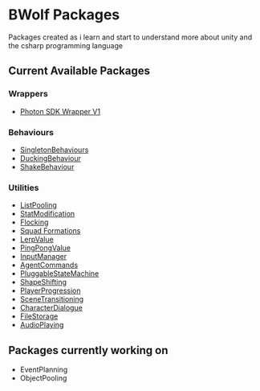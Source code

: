 # BWolf Packages
Packages created as i learn and start to understand more about unity and the csharp programming language

## Current Available Packages

### Wrappers
  - [Photon SDK Wrapper V1](https://github.com/Bvanderwolf/BWolfPackages/tree/master/Assets/BWolf/Wrappers/PhotonSDK)
  
### Behaviours
  - [SingletonBehaviours](https://github.com/Bvanderwolf/BWolfPackages/tree/master/Assets/BWolf/Behaviours/SingletonBehaviours)
  - [DuckingBehaviour](https://github.com/Bvanderwolf/BWolfPackages/tree/master/Assets/BWolf/Behaviours/DuckingBehaviour)
  - [ShakeBehaviour](https://github.com/Bvanderwolf/BWolfPackages/tree/master/Assets/BWolf/Behaviours/ShakeBehaviour)
  
### Utilities
  - [ListPooling](https://github.com/Bvanderwolf/BWolfPackages/tree/master/Assets/BWolf/Utilities/ListPooling)
  - [StatModification](https://github.com/Bvanderwolf/BWolfPackages/tree/master/Assets/BWolf/Utilities/StatModification)
  - [Flocking](https://github.com/Bvanderwolf/BWolfPackages/tree/master/Assets/BWolf/Utilities/Flocking)
  - [Squad Formations](https://github.com/Bvanderwolf/BWolfPackages/blob/master/Assets/BWolf/Utilities/SquadFormations)
  - [LerpValue](https://github.com/Bvanderwolf/BWolfPackages/tree/master/Assets/BWolf/Utilities/LerpValue)
  - [PingPongValue](https://github.com/Bvanderwolf/BWolfPackages/tree/master/Assets/BWolf/Utilities/PingPongValue)
  - [InputManager](https://github.com/Bvanderwolf/BWolfPackages/tree/master/Assets/BWolf/Utilities/InputManager)
  - [AgentCommands](https://github.com/Bvanderwolf/BWolfPackages/tree/master/Assets/BWolf/Utilities/AgentCommands)
  - [PluggableStateMachine](https://github.com/Bvanderwolf/BWolfPackages/tree/master/Assets/BWolf/Utilities/PluggableStateMachine)
  - [ShapeShifting](https://github.com/Bvanderwolf/BWolfPackages/tree/master/Assets/BWolf/Utilities/ShapeShifting)
  - [PlayerProgression](https://github.com/Bvanderwolf/BWolfPackages/tree/master/Assets/BWolf/Utilities/PlayerProgression)
  - [SceneTransitioning](https://github.com/Bvanderwolf/BWolfPackages/tree/master/Assets/BWolf/Utilities/SceneTransitioning)
  - [CharacterDialogue](https://github.com/Bvanderwolf/BWolfPackages/tree/master/Assets/BWolf/Utilities/CharacterDialogue)
  - [FileStorage](https://github.com/Bvanderwolf/BWolfPackages/tree/master/Assets/BWolf/Utilities/FileStorage)
  - [AudioPlaying](https://github.com/Bvanderwolf/BWolfPackages/tree/master/Assets/BWolf/Utilities/AudioPlaying)


## Packages currently working on
- EventPlanning
- ObjectPooling
